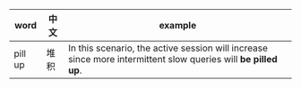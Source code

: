 | word | 中文 | example |
| --- | --- | --- |
| pill up | 堆积 |In this scenario, the active session will increase since more intermittent slow queries will **be pilled up**.  |
